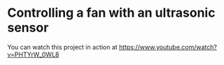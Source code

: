 # Controlling a fan with an ultrasonic sensor

You can watch this project in action at https://www.youtube.com/watch?v=PHTYrW_0WL8
